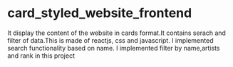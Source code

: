# card_styled_website_frontend
It display the content of the website in cards format.It contains serach and filter of data.This is made of reactjs, css and 
javascript.
I implemented search functionality based on name.
I implemented filter by name,artists and rank in this project
